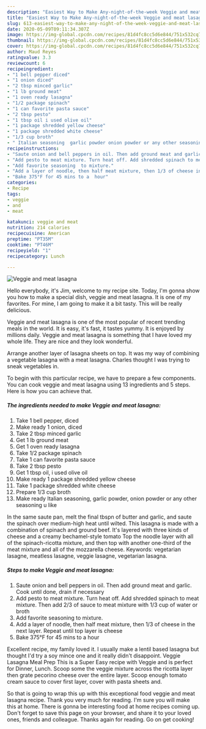 ```yaml
---
description: "Easiest Way to Make Any-night-of-the-week Veggie and meat lasagna"
title: "Easiest Way to Make Any-night-of-the-week Veggie and meat lasagna"
slug: 613-easiest-way-to-make-any-night-of-the-week-veggie-and-meat-lasagna
date: 2020-05-09T09:11:34.307Z
image: https://img-global.cpcdn.com/recipes/81d4fc8cc5d6e844/751x532cq70/veggie-and-meat-lasagna-recipe-main-photo.jpg
thumbnail: https://img-global.cpcdn.com/recipes/81d4fc8cc5d6e844/751x532cq70/veggie-and-meat-lasagna-recipe-main-photo.jpg
cover: https://img-global.cpcdn.com/recipes/81d4fc8cc5d6e844/751x532cq70/veggie-and-meat-lasagna-recipe-main-photo.jpg
author: Maud Reyes
ratingvalue: 3.3
reviewcount: 6
recipeingredient:
- "1 bell pepper diced"
- "1 onion diced"
- "2 tbsp minced garlic"
- "1 lb ground meat"
- "1 oven ready lasagna"
- "1/2 package spinach"
- "1 can favorite pasta sauce"
- "2 tbsp pesto"
- "1 tbsp oil i used olive oil"
- "1 package shredded yellow cheese"
- "1 package shredded white cheese"
- "1/3 cup broth"
- " Italian seasoning  garlic powder onion powder or any other seasoning u like"
recipeinstructions:
- "Saute onion and bell peppers in oil. Then add ground meat and garlic. Cook until done, drain if necessary"
- "Add pesto to meat mixture. Turn heat off. Add shredded spinach to meat mixture.  Then add 2/3 of sauce to meat mixture with 1/3 cup of water or broth"
- "Add favorite seasoning  to mixture."
- "Add a layer of noodle, then half meat mixture, then 1/3 of cheese in the next layer.  Repeat until top layer is cheese"
- "Bake 375°F for 45 mins to a  hour"
categories:
- Recipe
tags:
- veggie
- and
- meat

katakunci: veggie and meat 
nutrition: 214 calories
recipecuisine: American
preptime: "PT35M"
cooktime: "PT46M"
recipeyield: "1"
recipecategory: Lunch

---
```



![Veggie and meat lasagna](https://img-global.cpcdn.com/recipes/81d4fc8cc5d6e844/751x532cq70/veggie-and-meat-lasagna-recipe-main-photo.jpg)

Hello everybody, it's Jim, welcome to my recipe site. Today, I'm gonna show you how to make a special dish, veggie and meat lasagna. It is one of my favorites. For mine, I am going to make it a bit tasty. This will be really delicious.

Veggie and meat lasagna is one of the most popular of recent trending meals in the world. It is easy, it's fast, it tastes yummy. It is enjoyed by millions daily. Veggie and meat lasagna is something that I have loved my whole life. They are nice and they look wonderful.

Arrange another layer of lasagna sheets on top. It was my way of combining a vegetable lasagna with a meat lasagna. Charles thought I was trying to sneak vegetables in.


To begin with this particular recipe, we have to prepare a few components. You can cook veggie and meat lasagna using 13 ingredients and 5 steps. Here is how you can achieve that.

<!--inarticleads1-->

##### The ingredients needed to make Veggie and meat lasagna:

1. Take 1 bell pepper, diced
1. Make ready 1 onion, diced
1. Take 2 tbsp minced garlic
1. Get 1 lb ground meat
1. Get 1 oven ready lasagna
1. Take 1/2 package spinach
1. Take 1 can favorite pasta sauce
1. Take 2 tbsp pesto
1. Get 1 tbsp oil, i used olive oil
1. Make ready 1 package shredded yellow cheese
1. Take 1 package shredded white cheese
1. Prepare 1/3 cup broth
1. Make ready  Italian seasoning,  garlic powder, onion powder or any other seasoning u like


In the same saute pan, melt the final tbspn of butter and garlic, and saute the spinach over medium-high heat until wilted. This lasagna is made with a combination of spinach and ground beef. It&#39;s layered with three kinds of cheese and a creamy bechamel-style tomato Top the noodle layer with all of the spinach-ricotta mixture, and then top with another one-third of the meat mixture and all of the mozzarella cheese. Keywords: vegetarian lasagne, meatless lasagne, veggie lasagne, vegetarian lasagna. 

<!--inarticleads2-->

##### Steps to make Veggie and meat lasagna:

1. Saute onion and bell peppers in oil. Then add ground meat and garlic. Cook until done, drain if necessary
1. Add pesto to meat mixture. Turn heat off. Add shredded spinach to meat mixture.  Then add 2/3 of sauce to meat mixture with 1/3 cup of water or broth
1. Add favorite seasoning  to mixture.
1. Add a layer of noodle, then half meat mixture, then 1/3 of cheese in the next layer.  Repeat until top layer is cheese
1. Bake 375°F for 45 mins to a  hour


Excellent recipe, my family loved it. I usually make a lentil based lasagna but thought I&#39;d try a soy mince one and it really didn&#39;t disappoint. Veggie Lasagna Meal Prep This is a Super Easy recipe with Veggie and is perfect for Dinner, Lunch. Scoop some the veggie mixture across the ricotta layer then grate pecorino cheese over the entire layer. Scoop enough tomato cream sauce to cover first layer, cover with pasta sheets and. 

So that is going to wrap this up with this exceptional food veggie and meat lasagna recipe. Thank you very much for reading. I'm sure you will make this at home. There is gonna be interesting food at home recipes coming up. Don't forget to save this page on your browser, and share it to your loved ones, friends and colleague. Thanks again for reading. Go on get cooking!
